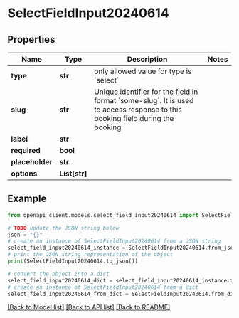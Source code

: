 # SelectFieldInput20240614


## Properties

Name | Type | Description | Notes
------------ | ------------- | ------------- | -------------
**type** | **str** | only allowed value for type is &#x60;select&#x60; | 
**slug** | **str** | Unique identifier for the field in format &#x60;some-slug&#x60;. It is used to access response to this booking field during the booking | 
**label** | **str** |  | 
**required** | **bool** |  | 
**placeholder** | **str** |  | 
**options** | **List[str]** |  | 

## Example

```python
from openapi_client.models.select_field_input20240614 import SelectFieldInput20240614

# TODO update the JSON string below
json = "{}"
# create an instance of SelectFieldInput20240614 from a JSON string
select_field_input20240614_instance = SelectFieldInput20240614.from_json(json)
# print the JSON string representation of the object
print(SelectFieldInput20240614.to_json())

# convert the object into a dict
select_field_input20240614_dict = select_field_input20240614_instance.to_dict()
# create an instance of SelectFieldInput20240614 from a dict
select_field_input20240614_from_dict = SelectFieldInput20240614.from_dict(select_field_input20240614_dict)
```
[[Back to Model list]](../README.md#documentation-for-models) [[Back to API list]](../README.md#documentation-for-api-endpoints) [[Back to README]](../README.md)


